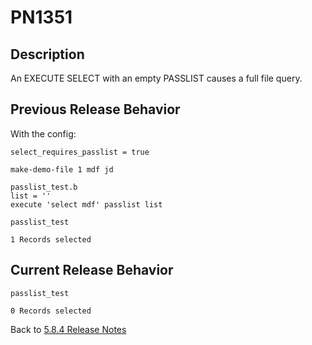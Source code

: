 # PN1351

<PageHeader />

## Description

An EXECUTE SELECT with an empty PASSLIST causes a full file query.

## Previous Release Behavior

With the config:

```
select_requires_passlist = true

make-demo-file 1 mdf jd

passlist_test.b
list = ''
execute 'select mdf' passlist list

passlist_test

1 Records selected
```

## Current Release Behavior

```
passlist_test

0 Records selected
```

Back to [5.8.4 Release Notes](./../README.md)

<PageFooter />
